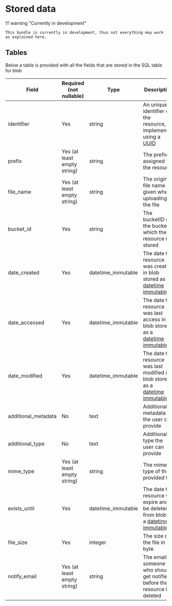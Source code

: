 # Stored data

!!! warning "Currently in development"

    This bundle is currently in development, thus not everything may work as explained here.

## Tables
Below a table is provided with all the fields that are stored in the SQL table for blob

| Field               | Required (not nullable)     | Type               | Description                                                                                                                                     | Max. length     |
|---------------------|-----------------------------|--------------------|-------------------------------------------------------------------------------------------------------------------------------------------------|-----------------|
| identifier          | Yes                         | string             | An unique identifier of the resource, implemented using a [UUID](https://en.wikipedia.org/wiki/Universally_unique_identifier)                   | 128             |
| prefix              | Yes (at least empty string) | string             | The prefix assigned to the resource                                                                                                             | 512             |
| file_name           | Yes (at least empty string) | string             | The original file name given when uploading the file                                                                                            | 512             |
| bucket_id           | Yes                         | string             | The bucketID of the bucket in which the resource is stored                                                                                      | 50              |
| date_created        | Yes                         | datetime_immutable | The date the resource was created in blob stored as a [datetime immutable](https://www.php.net/manual/de/class.datetimeimmutable.php)           | -               |
| date_accessed       | Yes                         | datetime_immutable | The date the resource was last access in blob stored as a [datetime immutable](https://www.php.net/manual/de/class.datetimeimmutable.php)       | -               |
| date_modified       | Yes                         | datetime_immutable | The date the resource was last modified in blob stored as a [datetime immutable](https://www.php.net/manual/de/class.datetimeimmutable.php)     | -               |
| additional_metadata | No                          | text               | Additional metadata the user can provide                                                                                                        | - (65535 bytes) |
| additional_type     | No                          | text               | Additional type the user can provide                                                                                                            | - (65535 bytes) |
| mime_type           | Yes (at least empty string) | string             | The mime type of the provided file                                                                                                              | 255             |
| exists_until        | Yes                         | datetime_immutable | The date the resource will expire and be deleted from blob as a [datetime immutable](https://www.php.net/manual/de/class.datetimeimmutable.php) | -               |
| file_size           | Yes                         | integer            | The size of the file in byte                                                                                                                    | -               |
| notify_email        | Yes (at least empty string) | string             | The email of someone who should get notified before the resource is deleted                                                                     | 255             |
